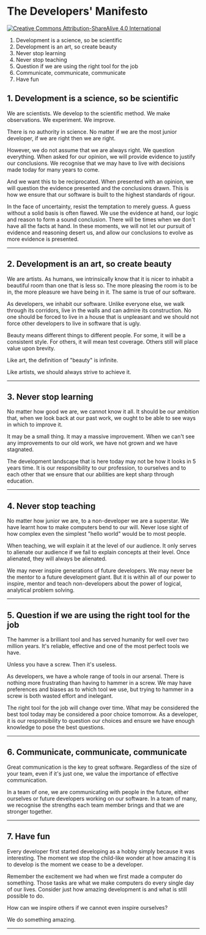 # The Developers' Manifesto

[![Creative Commons Attribution-ShareAlive 4.0 International][license_img]][license_url]

 1. Development is a science, so be scientific
 2. Development is an art, so create beauty
 3. Never stop learning
 4. Never stop teaching
 5. Question if we are using the right tool for the job
 6. Communicate, communicate, communicate
 7. Have fun

## 1. Development is a science, so be scientific

We are scientists. We develop to the scientific method. We make
observations. We experiment. We improve.

There is no authority in science. No matter if we are the most junior
developer, if we are right then we are right.

However, we do not assume that we are always right. We question
everything. When asked for our opinion, we will provide evidence to
justify our conclusions. We recognise that we may have to live with
decisions made today for many years to come.

And we want this to be reciprocated. When presented with an opinion, we
will question the evidence presented and the conclusions drawn. This is
how we ensure that our software is built to the highest standards of
rigour.

In the face of uncertainty, resist the temptation to merely guess. A
guess without a solid basis is often flawed. We use the evidence at
hand, our logic and reason to form a sound conclusion. There will be
times when we don't have all the facts at hand. In these moments, we
will not let our pursuit of evidence and reasoning desert us, and allow
our conclusions to evolve as more evidence is presented.

---

## 2. Development is an art, so create beauty

We are artists. As humans, we intrinsically know that it is nicer to
inhabit a beautiful room than one that is less so. The more pleasing the
room is to be in, the more pleasure we have being in it. The same is
true of our software.

As developers, we inhabit our software. Unlike everyone else, we walk
through its corridors, live in the walls and can admire its
construction. No one should be forced to live in a house that is
unpleasant and we should not force other developers to live in software
that is ugly.

Beauty means different things to different people. For some, it will be
a consistent style. For others, it will mean test coverage. Others still
will place value upon brevity.

Like art, the definition of "beauty" is infinite.

Like artists, we should always strive to achieve it.

---

## 3. Never stop learning

No matter how good we are, we cannot know it all. It should be our
ambition that, when we look back at our past work, we ought to be able
to see ways in which to improve it.

It may be a small thing. It may a massive improvement. When we can't see
any improvements to our old work, we have not grown and
we have stagnated.

The development landscape that is here today may not be how it looks in
5 years time. It is our responsibility to our profession, to ourselves
and to each other that we ensure that our abilities are kept sharp
through education.

---

## 4. Never stop teaching

No matter how junior we are, to a non-developer we are a superstar. We
have learnt how to make computers bend to our will. Never lose sight of
how complex even the simplest "hello world" would be to most people.

When teaching, we will explain it at the level of our audience. It only
serves to alienate our audience if we fail to explain concepts at their
level. Once alienated, they will always be alienated.

We may never inspire generations of future developers. We may never be
the mentor to a future development giant. But it is within all of our
power to inspire, mentor and teach non-developers about the power of
logical, analytical problem solving.

---

## 5. Question if we are using the right tool for the job

The hammer is a brilliant tool and has served humanity for well over
two million years. It's reliable, effective and one of the most perfect
tools we have.

Unless you have a screw. Then it's useless.

As developers, we have a whole range of tools in our arsenal. There is
nothing more frustrating than having to hammer in a screw. We may have
preferences and biases as to which tool we use, but trying to hammer in
a screw is both wasted effort and inelegant.

The right tool for the job will change over time. What may be considered
the best tool today may be considered a poor choice tomorrow. As a
developer, it is our responsibility to question our choices and ensure
we have enough knowledge to pose the best questions.

---

## 6. Communicate, communicate, communicate

Great communication is the key to great software. Regardless of the size
of your team, even if it's just one, we value the importance of effective
communication.

In a team of one, we are communicating with people in the future, either
ourselves or future developers working on our software. In a team of many,
we recognise the strengths each team member brings and that we are stronger
together.

---

## 7. Have fun

Every developer first started developing as a hobby simply because it was
interesting. The moment we stop the child-like wonder at how amazing it
is to develop is the moment we cease to be a developer.

Remember the excitement we had when we first made a computer do
something. Those tasks are what we make computers do every single day of
our lives. Consider just how amazing development is and what  is still
possible to do.

How can we inspire others if we cannot even inspire ourselves?

We do something amazing.

---

[license_img]: https://licensebuttons.net/l/by-sa/4.0/88x31.png

[license_url]: https://creativecommons.org/licenses/by-sa/4.0
